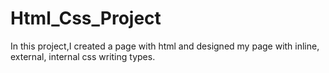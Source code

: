 # Html_Css_Project
In this project,I created a page with html and designed my page with inline, external, internal css writing types.
